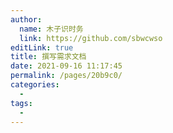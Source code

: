 ```yaml
---
author: 
  name: 木子识时务
  link: https://github.com/sbwcwso
editLink: true
title: 撰写需求文档
date: 2021-09-16 11:17:45
permalink: /pages/20b9c0/
categories: 
  - 
tags: 
  - 
---
```

